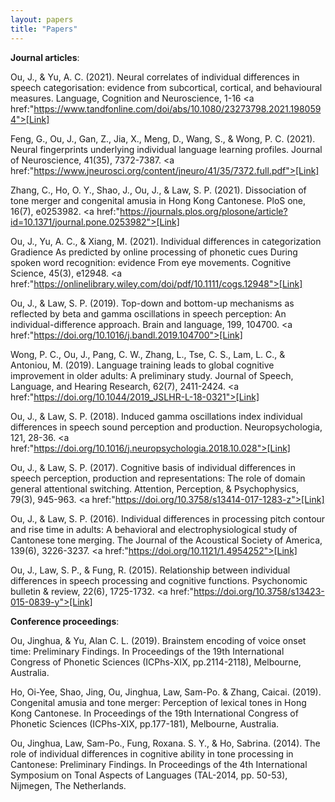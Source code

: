 ```yaml
---
layout: papers
title: "Papers"
---
```

**Journal articles**:

Ou, J., & Yu, A. C. (2021). Neural correlates of individual differences in speech categorisation: evidence from subcortical, cortical, and behavioural measures. Language, Cognition and Neuroscience, 1-16 <a href:"https://www.tandfonline.com/doi/abs/10.1080/23273798.2021.1980594">[Link]</a>

Feng, G., Ou, J., Gan, Z., Jia, X., Meng, D., Wang, S., & Wong, P. C. (2021). Neural fingerprints underlying individual language learning profiles. Journal of Neuroscience, 41(35), 7372-7387. <a href:"https://www.jneurosci.org/content/jneuro/41/35/7372.full.pdf">[Link]</a>

Zhang, C., Ho, O. Y., Shao, J., Ou, J., & Law, S. P. (2021). Dissociation of tone merger and congenital amusia in Hong Kong Cantonese. PloS one, 16(7), e0253982. <a href:"https://journals.plos.org/plosone/article?id=10.1371/journal.pone.0253982">[Link]</a>

Ou, J., Yu, A. C., & Xiang, M. (2021). Individual differences in categorization Gradience As predicted by online processing of phonetic cues During spoken word recognition: evidence From eye movements. Cognitive Science, 45(3), e12948. <a href:"https://onlinelibrary.wiley.com/doi/pdf/10.1111/cogs.12948">[Link]</a>

Ou, J., & Law, S. P. (2019). Top-down and bottom-up mechanisms as reflected by beta and gamma oscillations in speech perception: An individual-difference approach. Brain and language, 199, 104700. <a href:"https://doi.org/10.1016/j.bandl.2019.104700">[Link]</a>

Wong, P. C., Ou, J., Pang, C. W., Zhang, L., Tse, C. S., Lam, L. C., & Antoniou, M. (2019). Language training leads to global cognitive improvement in older adults: A preliminary study. Journal of Speech, Language, and Hearing Research, 62(7), 2411-2424. <a href:"https://doi.org/10.1044/2019_JSLHR-L-18-0321">[Link]</a>

Ou, J., & Law, S. P. (2018). Induced gamma oscillations index individual differences in speech sound perception and production. Neuropsychologia, 121, 28-36. <a href:"https://doi.org/10.1016/j.neuropsychologia.2018.10.028">[Link]</a>

Ou, J., & Law, S. P. (2017). Cognitive basis of individual differences in speech perception, production and representations: The role of domain general attentional switching. Attention, Perception, & Psychophysics, 79(3), 945-963. <a href:"https://doi.org/10.3758/s13414-017-1283-z">[Link]</a>

Ou, J., & Law, S. P. (2016). Individual differences in processing pitch contour and rise time in adults: A behavioral and electrophysiological study of Cantonese tone merging. The Journal of the Acoustical Society of America, 139(6), 3226-3237. <a href:"https://doi.org/10.1121/1.4954252">[Link]</a>

Ou, J., Law, S. P., & Fung, R. (2015). Relationship between individual differences in speech processing and cognitive functions. Psychonomic bulletin & review, 22(6), 1725-1732. <a href:"https://doi.org/10.3758/s13423-015-0839-y">[Link]</a>

**Conference proceedings**:

Ou, Jinghua, & Yu, Alan C. L. (2019). Brainstem encoding of voice onset time: Preliminary Findings. In Proceedings of the 19th International Congress of Phonetic Sciences (ICPhs-XIX, pp.2114-2118), Melbourne, Australia.

Ho, Oi-Yee, Shao, Jing, Ou, Jinghua, Law, Sam-Po. & Zhang, Caicai. (2019). Congenital amusia and tone merger: Perception of lexical tones in Hong Kong Cantonese. In Proceedings of the 19th International Congress of Phonetic Sciences (ICPhs-XIX, pp.177-181), Melbourne, Australia.

Ou, Jinghua, Law, Sam-Po., Fung, Roxana. S. Y., & Ho, Sabrina. (2014). The role of individual differences in cognitive ability in tone processing in Cantonese: Preliminary Findings. In Proceedings of the 4th International Symposium on Tonal Aspects of Languages (TAL-2014, pp. 50-53), Nijmegen, The Netherlands.
